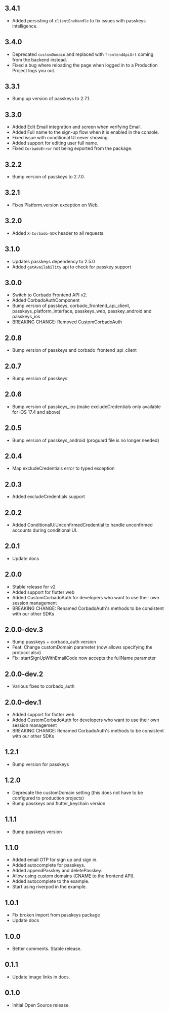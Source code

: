 ## 3.4.1
* Added persisting of `clientEnvHandle` to fix issues with passkeys intelligence.

## 3.4.0
* Deprecated `customDomain` and replaced with `frontendApiUrl` coming from the backend instead.
* Fixed a bug where reloading the page when logged in to a Production Project logs you out.

## 3.3.1
* Bump up version of passkeys to 2.7.1.

## 3.3.0
* Added Edit Email integration and screen when verifying Email.
* Added Full name to the sign-up flow when it is enabled in the console.
* Fixed issue with conditional UI never showing.
* Added support for editing user full name.
* Fixed `CorbadoError` not being exported from the package.

## 3.2.2
* Bump version of passkeys to 2.7.0.

## 3.2.1
* Fixes Platform.version exception on Web.

## 3.2.0
* Added `X-Corbado-SDK` header to all requests.

## 3.1.0
* Updates passkeys dependency to 2.5.0
* Added `getAvailability` api to check for passkey support

## 3.0.0
* Switch to Corbado Frontend API v2.
* Added CorbadoAuthComponent
* Bump version of passkeys, corbado_frontend_api_client, passkeys_platform_interface, passkeys_web, passkey_android and passkeys_ios
* BREAKING CHANGE: Removed CustomCorbadoAuth

## 2.0.8
* Bump version of passkeys and corbado_frontend_api_client

## 2.0.7
* Bump version of passkeys

## 2.0.6
* Bump version of passkeys_ios (make excludeCredentials only available for iOS 17.4 and above)

## 2.0.5
* Bump version of passkeys_android (proguard file is no longer needed)

## 2.0.4
* Map excludeCredentials error to typed exception

## 2.0.3
* Added excludeCredentials support

## 2.0.2
* Added ConditionalUiUnconfirmedCredential to handle unconfirmed accounts during conditional UI.

## 2.0.1
* Update docs

## 2.0.0
* Stable release for v2
* Added support for flutter web
* Added CustomCorbadoAuth for developers who want to use their own session management
* BREAKING CHANGE: Renamed CorbadoAuth's methods to be consistent with our other SDKs

## 2.0.0-dev.3
* Bump passkeys + corbado_auth version
* Feat: Change customDomain parameter (now allows specifying the protocol also)
* Fix: startSignUpWithEmailCode now accepts the fullName parameter

## 2.0.0-dev.2
* Various fixes to corbado_auth

## 2.0.0-dev.1
* Added support for flutter web
* Added CustomCorbadoAuth for developers who want to use their own session management
* BREAKING CHANGE: Renamed CorbadoAuth's methods to be consistent with our other SDKs

## 1.2.1
* Bump version for passkeys

## 1.2.0
* Deprecate the customDomain setting (this does not have to be configured to production projects)
* Bump passkeys and flutter_keychain version

## 1.1.1
* Bump passkeys version

## 1.1.0
* Added email OTP for sign up and sign in.
* Added autocomplete for passkeys.
* Added appendPasskey and deletePasskey.
* Allow using custom domains (CNAME to the frontend API).
* Added autocomplete to the example.
* Start using riverpod in the example.

## 1.0.1

* Fix broken import from passkeys package
* Update docs

## 1.0.0

* Better comments. Stable release.

## 0.1.1

* Update image links in docs.

## 0.1.0

* Initial Open Source release.

